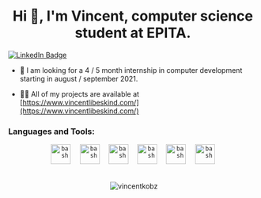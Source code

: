 <h1 align="center">Hi 👋, I'm Vincent, computer science student at EPITA.</h1>

[![LinkedIn Badge](https://img.shields.io/badge/LinkedIn-Profile-informational?style=flat&logo=linkedin&logoColor=white&color=0D76A8)](https://www.linkedin.com/in/vincent-libeskind/)


- 🔭  I am looking for a 4 / 5 month internship in computer development starting in august / september 2021.

- 👨‍💻 All of my projects are available at [https://www.vincentlibeskind.com/](https://www.vincentlibeskind.com/)



<div align="center">
    
<div> <h3 align="left">Languages and Tools:</h3> </div>

<div align="center">
    <code> <img src="https://raw.githubusercontent.com/jmnote/z-icons/master/svg/bash.svg" alt="bash" height="40"/> </code>
    <code> <img src="https://raw.githubusercontent.com/jmnote/z-icons/master/svg/c.svg" alt="bash" height="40"/> </code>
    <code> <img src="https://raw.githubusercontent.com/jmnote/z-icons/master/svg/cpp.svg" alt="bash" height="40"/> </code>
    <code> <img src="https://raw.githubusercontent.com/jmnote/z-icons/master/svg/go.svg" alt="bash" height="40"/> </code>
    <code> <img src="https://raw.githubusercontent.com/jmnote/z-icons/master/svg/git.svg" alt="bash" height="40"/> </code>
    <code> <img src="https://raw.githubusercontent.com/jmnote/z-icons/master/svg/python.svg" alt="bash" height="40"/> </code>
</div>
    
<br>
    
<p>&nbsp;<img align="center" src="https://github-readme-stats.vercel.app/api?username=vincentkobz&show_icons=true&theme=merko&title_color=9141ac&locale=en" alt="vincentkobz" /></p>
    
</div>
